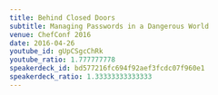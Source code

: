 ```yaml
---
title: Behind Closed Doors
subtitle: Managing Passwords in a Dangerous World
venue: ChefConf 2016
date: 2016-04-26
youtube_id: gUpCSgcChRk
youtube_ratio: 1.777777778
speakerdeck_id: bd577216fc694f92aef3fcdc07f960e1
speakerdeck_ratio: 1.33333333333333
---
```

